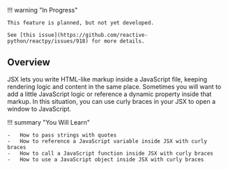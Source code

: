!!! warning "In Progress"

    This feature is planned, but not yet developed.

    See [this issue](https://github.com/reactive-python/reactpy/issues/918) for more details.

## Overview

<p class="intro" markdown>

JSX lets you write HTML-like markup inside a JavaScript file, keeping rendering logic and content in the same place. Sometimes you will want to add a little JavaScript logic or reference a dynamic property inside that markup. In this situation, you can use curly braces in your JSX to open a window to JavaScript.

</p>

!!! summary "You Will Learn"

    -   How to pass strings with quotes
    -   How to reference a JavaScript variable inside JSX with curly braces
    -   How to call a JavaScript function inside JSX with curly braces
    -   How to use a JavaScript object inside JSX with curly braces

<!--
## Passing strings with quotes

When you want to pass a string attribute to JSX, you put it in single or double quotes:

```js
export default function Avatar() {
	return (
		<img
			className="avatar"
			src="https://i.imgur.com/7vQD0fPs.jpg"
			alt="Gregorio Y. Zara"
		/>
	);
}
```

```css
.avatar {
	border-radius: 50%;
	height: 90px;
}
```

Here, `"https://i.imgur.com/7vQD0fPs.jpg"` and `"Gregorio Y. Zara"` are being passed as strings.

But what if you want to dynamically specify the `src` or `alt` text? You could **use a value from JavaScript by replacing `"` and `"` with `{` and `}`**:

```js
export default function Avatar() {
	const avatar = "https://i.imgur.com/7vQD0fPs.jpg";
	const description = "Gregorio Y. Zara";
	return <img className="avatar" src={avatar} alt={description} />;
}
```

```css
.avatar {
	border-radius: 50%;
	height: 90px;
}
```

Notice the difference between `className="avatar"`, which specifies an `"avatar"` CSS class name that makes the image round, and `src={avatar}` that reads the value of the JavaScript variable called `avatar`. That's because curly braces let you work with JavaScript right there in your markup!

## Using curly braces: A window into the JavaScript world

JSX is a special way of writing JavaScript. That means it’s possible to use JavaScript inside it—with curly braces `{ }`. The example below first declares a name for the scientist, `name`, then embeds it with curly braces inside the `<h1>`:

```js
export default function TodoList() {
	const name = "Gregorio Y. Zara";
	return <h1>{name}'s To Do List</h1>;
}
```

Try changing the `name`'s value from `'Gregorio Y. Zara'` to `'Hedy Lamarr'`. See how the list title changes?

Any JavaScript expression will work between curly braces, including function calls like `formatDate()`:

```js
const today = new Date();

function formatDate(date) {
	return new Intl.DateTimeFormat("en-US", { weekday: "long" }).format(date);
}

export default function TodoList() {
	return <h1>To Do List for {formatDate(today)}</h1>;
}
```

### Where to use curly braces

You can only use curly braces in two ways inside JSX:

1. **As text** directly inside a JSX tag: `<h1>{name}'s To Do List</h1>` works, but `<{tag}>Gregorio Y. Zara's To Do List</{tag}>` will not.
2. **As attributes** immediately following the `=` sign: `src={avatar}` will read the `avatar` variable, but `src="{avatar}"` will pass the string `"{avatar}"`.

## Using "double curlies": CSS and other objects in JSX

In addition to strings, numbers, and other JavaScript expressions, you can even pass objects in JSX. Objects are also denoted with curly braces, like `{ name: "Hedy Lamarr", inventions: 5 }`. Therefore, to pass a JS object in JSX, you must wrap the object in another pair of curly braces: `person={{ name: "Hedy Lamarr", inventions: 5 }}`.

You may see this with inline CSS styles in JSX. React does not require you to use inline styles (CSS classes work great for most cases). But when you need an inline style, you pass an object to the `style` attribute:

```js
export default function TodoList() {
	return (
		<ul
			style={{
				backgroundColor: "black",
				color: "pink",
			}}
		>
			<li>Improve the videophone</li>
			<li>Prepare aeronautics lectures</li>
			<li>Work on the alcohol-fuelled engine</li>
		</ul>
	);
}
```

```css
body {
	padding: 0;
	margin: 0;
}
ul {
	padding: 20px 20px 20px 40px;
	margin: 0;
}
```

Try changing the values of `backgroundColor` and `color`.

You can really see the JavaScript object inside the curly braces when you write it like this:

```js
<ul style={
  {
    backgroundColor: 'black',
    color: 'pink'
  }
}>
```

The next time you see `{{` and `}}` in JSX, know that it's nothing more than an object inside the JSX curlies!

<Pitfall>

Inline `style` properties are written in camelCase. For example, HTML `<ul style="background-color: black">` would be written as `<ul style={{ backgroundColor: 'black' }}>` in your component.

</Pitfall>

## More fun with JavaScript objects and curly braces

You can move several expressions into one object, and reference them in your JSX inside curly braces:

```js
const person = {
	name: "Gregorio Y. Zara",
	theme: {
		backgroundColor: "black",
		color: "pink",
	},
};

export default function TodoList() {
	return (
		<div style={person.theme}>
			<h1>{person.name}'s Todos</h1>
			<img
				className="avatar"
				src="https://i.imgur.com/7vQD0fPs.jpg"
				alt="Gregorio Y. Zara"
			/>
			<ul>
				<li>Improve the videophone</li>
				<li>Prepare aeronautics lectures</li>
				<li>Work on the alcohol-fuelled engine</li>
			</ul>
		</div>
	);
}
```

```css
body {
	padding: 0;
	margin: 0;
}
body > div > div {
	padding: 20px;
}
.avatar {
	border-radius: 50%;
	height: 90px;
}
```

In this example, the `person` JavaScript object contains a `name` string and a `theme` object:

```js
const person = {
	name: "Gregorio Y. Zara",
	theme: {
		backgroundColor: "black",
		color: "pink",
	},
};
```

The component can use these values from `person` like so:

```js
<div style={person.theme}>
  <h1>{person.name}'s Todos</h1>
```

JSX is very minimal as a templating language because it lets you organize data and logic using JavaScript.

<Recap>

Now you know almost everything about JSX:

-   JSX attributes inside quotes are passed as strings.
-   Curly braces let you bring JavaScript logic and variables into your markup.
-   They work inside the JSX tag content or immediately after `=` in attributes.
-   `{{` and `}}` is not special syntax: it's a JavaScript object tucked inside JSX curly braces.

</Recap>

<Challenges>

#### Fix the mistake

This code crashes with an error saying `Objects are not valid as a React child`:

```js
const person = {
	name: "Gregorio Y. Zara",
	theme: {
		backgroundColor: "black",
		color: "pink",
	},
};

export default function TodoList() {
	return (
		<div style={person.theme}>
			<h1>{person}'s Todos</h1>
			<img
				className="avatar"
				src="https://i.imgur.com/7vQD0fPs.jpg"
				alt="Gregorio Y. Zara"
			/>
			<ul>
				<li>Improve the videophone</li>
				<li>Prepare aeronautics lectures</li>
				<li>Work on the alcohol-fuelled engine</li>
			</ul>
		</div>
	);
}
```

```css
body {
	padding: 0;
	margin: 0;
}
body > div > div {
	padding: 20px;
}
.avatar {
	border-radius: 50%;
	height: 90px;
}
```

Can you find the problem?

<Hint>Look for what's inside the curly braces. Are we putting the right thing there?</Hint>

<Solution>

This is happening because this example renders _an object itself_ into the markup rather than a string: `<h1>{person}'s Todos</h1>` is trying to render the entire `person` object! Including raw objects as text content throws an error because React doesn't know how you want to display them.

To fix it, replace `<h1>{person}'s Todos</h1>` with `<h1>{person.name}'s Todos</h1>`:

```js
const person = {
	name: "Gregorio Y. Zara",
	theme: {
		backgroundColor: "black",
		color: "pink",
	},
};

export default function TodoList() {
	return (
		<div style={person.theme}>
			<h1>{person.name}'s Todos</h1>
			<img
				className="avatar"
				src="https://i.imgur.com/7vQD0fPs.jpg"
				alt="Gregorio Y. Zara"
			/>
			<ul>
				<li>Improve the videophone</li>
				<li>Prepare aeronautics lectures</li>
				<li>Work on the alcohol-fuelled engine</li>
			</ul>
		</div>
	);
}
```

```css
body {
	padding: 0;
	margin: 0;
}
body > div > div {
	padding: 20px;
}
.avatar {
	border-radius: 50%;
	height: 90px;
}
```

</Solution>

#### Extract information into an object

Extract the image URL into the `person` object.

```js
const person = {
	name: "Gregorio Y. Zara",
	theme: {
		backgroundColor: "black",
		color: "pink",
	},
};

export default function TodoList() {
	return (
		<div style={person.theme}>
			<h1>{person.name}'s Todos</h1>
			<img
				className="avatar"
				src="https://i.imgur.com/7vQD0fPs.jpg"
				alt="Gregorio Y. Zara"
			/>
			<ul>
				<li>Improve the videophone</li>
				<li>Prepare aeronautics lectures</li>
				<li>Work on the alcohol-fuelled engine</li>
			</ul>
		</div>
	);
}
```

```css
body {
	padding: 0;
	margin: 0;
}
body > div > div {
	padding: 20px;
}
.avatar {
	border-radius: 50%;
	height: 90px;
}
```

<Solution>

Move the image URL into a property called `person.imageUrl` and read it from the `<img>` tag using the curlies:

```js
const person = {
	name: "Gregorio Y. Zara",
	imageUrl: "https://i.imgur.com/7vQD0fPs.jpg",
	theme: {
		backgroundColor: "black",
		color: "pink",
	},
};

export default function TodoList() {
	return (
		<div style={person.theme}>
			<h1>{person.name}'s Todos</h1>
			<img
				className="avatar"
				src={person.imageUrl}
				alt="Gregorio Y. Zara"
			/>
			<ul>
				<li>Improve the videophone</li>
				<li>Prepare aeronautics lectures</li>
				<li>Work on the alcohol-fuelled engine</li>
			</ul>
		</div>
	);
}
```

```css
body {
	padding: 0;
	margin: 0;
}
body > div > div {
	padding: 20px;
}
.avatar {
	border-radius: 50%;
	height: 90px;
}
```

</Solution>

#### Write an expression inside JSX curly braces

In the object below, the full image URL is split into four parts: base URL, `imageId`, `imageSize`, and file extension.

We want the image URL to combine these attributes together: base URL (always `'https://i.imgur.com/'`), `imageId` (`'7vQD0fP'`), `imageSize` (`'s'`), and file extension (always `'.jpg'`). However, something is wrong with how the `<img>` tag specifies its `src`.

Can you fix it?

```js
const baseUrl = "https://i.imgur.com/";
const person = {
	name: "Gregorio Y. Zara",
	imageId: "7vQD0fP",
	imageSize: "s",
	theme: {
		backgroundColor: "black",
		color: "pink",
	},
};

export default function TodoList() {
	return (
		<div style={person.theme}>
			<h1>{person.name}'s Todos</h1>
			<img
				className="avatar"
				src="{baseUrl}{person.imageId}{person.imageSize}.jpg"
				alt={person.name}
			/>
			<ul>
				<li>Improve the videophone</li>
				<li>Prepare aeronautics lectures</li>
				<li>Work on the alcohol-fuelled engine</li>
			</ul>
		</div>
	);
}
```

```css
body {
	padding: 0;
	margin: 0;
}
body > div > div {
	padding: 20px;
}
.avatar {
	border-radius: 50%;
}
```

To check that your fix worked, try changing the value of `imageSize` to `'b'`. The image should resize after your edit.

<Solution>

You can write it as `src={baseUrl + person.imageId + person.imageSize + '.jpg'}`.

1. `{` opens the JavaScript expression
2. `baseUrl + person.imageId + person.imageSize + '.jpg'` produces the correct URL string
3. `}` closes the JavaScript expression

```js
const baseUrl = "https://i.imgur.com/";
const person = {
	name: "Gregorio Y. Zara",
	imageId: "7vQD0fP",
	imageSize: "s",
	theme: {
		backgroundColor: "black",
		color: "pink",
	},
};

export default function TodoList() {
	return (
		<div style={person.theme}>
			<h1>{person.name}'s Todos</h1>
			<img
				className="avatar"
				src={baseUrl + person.imageId + person.imageSize + ".jpg"}
				alt={person.name}
			/>
			<ul>
				<li>Improve the videophone</li>
				<li>Prepare aeronautics lectures</li>
				<li>Work on the alcohol-fuelled engine</li>
			</ul>
		</div>
	);
}
```

```css
body {
	padding: 0;
	margin: 0;
}
body > div > div {
	padding: 20px;
}
.avatar {
	border-radius: 50%;
}
```

You can also move this expression into a separate function like `getImageUrl` below:

```js
import { getImageUrl } from "./utils.js";

const person = {
	name: "Gregorio Y. Zara",
	imageId: "7vQD0fP",
	imageSize: "s",
	theme: {
		backgroundColor: "black",
		color: "pink",
	},
};

export default function TodoList() {
	return (
		<div style={person.theme}>
			<h1>{person.name}'s Todos</h1>
			<img
				className="avatar"
				src={getImageUrl(person)}
				alt={person.name}
			/>
			<ul>
				<li>Improve the videophone</li>
				<li>Prepare aeronautics lectures</li>
				<li>Work on the alcohol-fuelled engine</li>
			</ul>
		</div>
	);
}
```

```js
export function getImageUrl(person) {
	return "https://i.imgur.com/" + person.imageId + person.imageSize + ".jpg";
}
```

```css
body {
	padding: 0;
	margin: 0;
}
body > div > div {
	padding: 20px;
}
.avatar {
	border-radius: 50%;
}
```

Variables and functions can help you keep the markup simple!

</Solution>

</Challenges> -->
